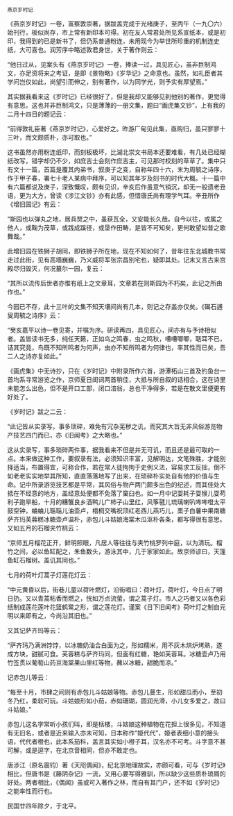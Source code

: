     燕京岁时记 

   《燕京岁时记》一卷，富察敦崇著，据跋盖完成于光绪庚子，至丙午（一九〇六）始刊行，板似尚存，市上常有新印本可得。初在友人常君处所见系宣纸本，或是初印，我得到的已是新书了，但仍系普通粉连，未用现今为举世所珍重的机制连史纸，大可喜也。润芳序中略述敦君身世，关于著作则云：

   “他日过从，见案头有《燕京岁时记》一卷，捧读一过，具见匠心，虽非巨制鸿文，亦足资将来之考证，是即《景物略》《岁华记》之命意也。虽然，如礼臣者其学问岂仅如此，尚望引而伸之，别有著作，以为同学光，则予实有厚望焉。”

   其实据我看来这《岁时记》已经很好了，但是我却又能够见到他别的著作，更觉得有意思。这也并非巨制鸿文，只是薄薄的一册文集，题曰“画虎集文钞”，上有我的二月十四日的题记云：

   “前得敦礼臣著《燕京岁时记》，心爱好之。昨游厂甸见此集，亟购归，虽只寥寥十三叶，而文颇质朴，亦可取也。”

   这书虽然亦用粉连纸印，而刻板极坏，比湖北崇文书局本还要难看，有几处已经糊纸改写，错字却仍不少，如庶吉士会刻作庶吉主，可见那时校刻的草草了。集中只有文十一篇，首篇是覆其内弟书，叙庚子之变，自称年四十六，末为周毓之诗序，作于甲子春，署七十老人某病中拜序，可以知其年岁及刻书的时代大概。十一篇中有六篇都说及庚子，深致慨叹，颇有见识，辛亥后作虽意气销沉，却无一般遗老丑语，更为大方，曾读《涉江文钞》亦有此感，但惜唐氏尚有理学气耳。辛丑所作《增旧园记》有云：

   “斯园也以弹丸之地，居兵燹之中，虽获瓦全，又安能长久哉。自今以往，或属之他人，或鞠为茂草，或践成蹊径，或垦作田畴，是皆不可知矣，更何敢望如昔之歌舞哉。”

   此增旧园在铁狮子胡同，即铁狮子所在地，现在不知如何了，昔年往东北城教书常走过此街，见有高墙巍巍，乃义威将军张宗昌别宅也，疑即其处。记末又言古来宫殿尽归毁灭，何况蕞尔一园，复云：

   “其所以流传后世者亦惟有纸上之文章耳，文章若在则斯园为不朽矣，此记之所由作也。”

   今园已不存，此十三叶的文集不知天壤间尚有几本，则记之存盖亦仅矣。《碣石逋叟周毓之诗序》云：

   “癸亥嘉平以诗一卷见寄，并嘱为序。研读再四，具见匠心，间亦有与予诗相似者。盖皆读书无多，纯任天籁，正如鸟之鸣春，虫之鸣秋，嘈嘈唧唧，聒耳不已，诘其究竟，鸟既不知所鸣者为何声，虫亦不知所鸣者为何律也，率其性而已矣，吾二人之诗亦复如此。”

   《画虎集》中无诗抄，只在《岁时记》中附录所作六首，游潭柘山三首及钓鱼台一首均系寻常游览之作，京师夏日闺词两首稍佳，大抵与所自叙的话相合，这在诗里未能怎么出色，但不是开口工部，闭口涪翁，总也干净得多，若是在散文里便更有好处了。

   《岁时记》跋之二云：

   “此记皆从实录写，事多琐碎，难免有冗杂芜秽之讥，而究其大旨无非风俗游览物产技艺四门而已，亦《旧闻考》之大略也。”

   这从实录写，事多琐碎两件事，据我看来不但是并无可讥，而且还是最可取的一点。本来做这种工作，要叙录有法，必须知识丰富，见解明达，文笔殊胜，才能别择适当，布置得宜，可称合作，若在常人徒拘拘于史例义法，容易求工反拙，倒不如老老实实地举其所知，直直落落地写了出来，在琐碎朴实处自有他的价值与生命。记中所录游览技艺都是平常，其风俗与物产两门颇多出色的纪述，而其佳处大抵在不经意的地方，盖经意处便都不免落了窠臼也。如一月中记耍耗子耍猴儿耍苟利子跑旱船，十月的糟蟹良乡酒鸭儿广柿子山里红，风筝毽儿琉璃喇叭咘咘噔太平鼓空钟，蛐蛐儿聒聒儿油壶卢，梧桐交嘴祝顶红老西儿燕巧儿，栗子白薯中果南糖萨齐玛芙蓉糕冰糖壶卢温朴，赤包儿斗姑娘海棠木瓜沤朴各条，都写得很有意思。又如五月的石榴夹竹桃云：

   “京师五月榴花正开，鲜明照眼，凡居人等往往与夹竹桃罗列中庭，以为清玩。榴竹之间，必以鱼缸配之，朱鱼数头，游泳其中，几于家家如此。故京师谚曰，天篷鱼缸石榴树。盖讥其同也。”

   七月的荷叶灯蒿子灯莲花灯云：

   “中元黄昏以后，街巷儿童以荷叶燃灯，沿街唱曰：荷叶灯，荷叶灯，今日点了明日扔。又以青蒿粘香而燃之，恍如万点流萤，谓之蒿子灯。市人之巧者又以各色彩纸制成莲花莲叶花篮鹤鹭之形，谓之莲花灯。谨案《日下旧闻考》荷叶灯之制自元明以来即有之，今尚沿其旧也。”

   又其记萨齐玛等云：

   “萨齐玛乃满洲饽饽，以冰糖奶油合白面为之，形如糯米，用不灰木烘炉烤熟，遂成方块，甜腻可食。芙蓉糕与萨齐玛同，但面有红糖，艳如芙蓉耳。冰糖壶卢乃用竹签贯以葡萄山药豆海棠果山里红等物，蘸以冰糖，甜脆而凉。”

   记赤包儿等云：

   “每至十月，市肆之间则有赤包儿斗姑娘等物。赤包儿蔓生，形如甜瓜而小，至初冬乃红，柔软可玩。斗姑娘形如小茄，赤如珊瑚，圆润光滑，小儿女多爱之，故曰斗姑娘。”

   赤包儿这名字常听小孩们叫，即是栝楼，斗姑娘这种植物在花担上很多见，不知道有无旧名，或者是近来输入亦未可知，日本称作“姬代代”，姬者表细小意的接头语，代代者橙也，此本系茄科，盖言其实如小橙子耳，汉名亦不可考。斗字意不甚可解，或是逗字，在北京音相同，但亦不敢定也。

   唐涉江（原名震钧）著《天咫偶闻》，纪北京地理故实，亦颇可看，可与《岁时记》相比，但唐书是《藤阴杂记》一流，又用心要写得雅驯，所以缺少这些质朴琐屑的好处。两者相比，《偶闻》虽或可入著作之林，而自有其门户，还不如《岁时记》之能率性而行也。

   民国廿四年除夕，于北平。

